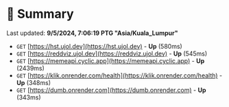# 📖 Summary
Last updated: **9/5/2024, 7:06:19 PTG "Asia/Kuala_Lumpur"**

- `GET` [https://hst.ujol.dev](https://hst.ujol.dev) - **Up** (580ms)
- `GET` [https://reddviz.ujol.dev](https://reddviz.ujol.dev) - **Up** (545ms)
- `GET` [https://memeapi.cyclic.app](https://memeapi.cyclic.app) - **Up** (2439ms)
- `GET` [https://klik.onrender.com/health](https://klik.onrender.com/health) - **Up** (348ms)
- `GET` [https://dumb.onrender.com](https://dumb.onrender.com) - **Up** (343ms)
